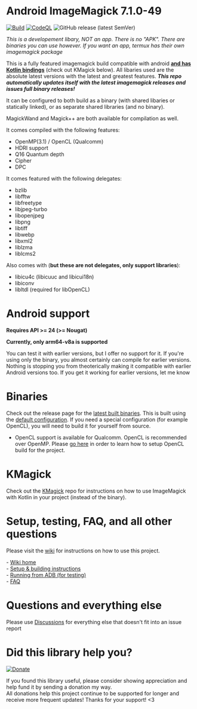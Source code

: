 
# Android ImageMagick 7.1.0-49

[![Build](https://github.com/MolotovCherry/Android-ImageMagick7/actions/workflows/build.yml/badge.svg?event=push)](https://github.com/MolotovCherry/Android-ImageMagick7/actions/workflows/build.yml) [![CodeQL](https://github.com/MolotovCherry/Android-ImageMagick7/actions/workflows/codeql-analysis.yml/badge.svg)](https://github.com/MolotovCherry/Android-ImageMagick7/actions/workflows/codeql-analysis.yml) ![GitHub release (latest SemVer)](https://img.shields.io/github/v/release/MolotovCherry/Android-ImageMagick7?style=plastic)

*This is a developement libary, NOT an app. There is no "APK". There are binaries you can use however. If you want an app, termux has their own imagemagick package*

This is a fully featured imagemagick build compatible with android [__and has Kotlin bindings__](https://github.com/MolotovCherry/kmagick) (check out KMagick below). All libaries used are the absolute latest versions with the latest and greatest features. ___This repo automatically updates itself with the latest imagemagick releases and issues full binary releases!___

It can be configured to both build as a binary (with shared libaries or statically linked), or as separate shared libraries (and no binary).

MagickWand and Magick++ are both available for compilation as well.

It comes compiled with the following features:

- OpenMP(3.1) / OpenCL (Qualcomm)
- HDRI support
- Q16 Quantum depth
- Cipher
- DPC

It comes featured with the following delegates:

 - bzlib
 - libfftw
 - libfreetype
 - libjpeg-turbo
 - libopenjpeg
 - libpng
 - libtiff
 - libwebp
 - libxml2
 - liblzma
 - liblcms2

Also comes with (**but these are not delegates, only support libraries**):
- libicu4c (libicuuc and libicui18n)
- libiconv
- libltdl (required for libOpenCL)

# Android support

**Requires API >= 24 (>= Nougat)**

**Currently, only arm64-v8a is supported**

You can test it with earlier versions, but I offer no support for it. If you're using only the binary, you almost certainly can compile for earlier versions. Nothing is stopping you from theoterically making it compatible with earlier Android versions too. If you get it working for earlier versions, let me know

# Binaries

Check out the release page for the [latest built binaries](https://github.com/MolotovCherry/Android-ImageMagick7/releases). This is built using the [default configuration](https://github.com/MolotovCherry/Android-ImageMagick7/blob/master/Application.mk). If you need a special configuration (for example OpenCL), you will need to build it for yourself from source.

- OpenCL support is available for Qualcomm. OpenCL is recommended over OpenMP. Please [go here](https://github.com/MolotovCherry/Android-ImageMagick7/tree/master/libopencl/qualcomm/lib) in order to learn how to setup OpenCL build for the project.

# KMagick

Check out the [KMagick](https://github.com/MolotovCherry/kmagick) repo for instructions on how to use ImageMagick with Kotlin in your project (instead of the binary).

# Setup, testing, FAQ, and all other questions

Please visit the [wiki](https://github.com/MolotovCherry/Android-ImageMagick7/wiki) for instructions on how to use this project.

\- [Wiki home](https://github.com/MolotovCherry/Android-ImageMagick7/wiki)  
\- [Setup & building instructions](https://github.com/MolotovCherry/Android-ImageMagick7/wiki/Setup--&--building-instructions)  
\- [Running from ADB (for testing)](https://github.com/MolotovCherry/Android-ImageMagick7/wiki/Running-from-ADB-(for-testing))  
\- [FAQ](https://github.com/MolotovCherry/Android-ImageMagick7/wiki/FAQ)

# Questions and everything else
Please use [Discussions](https://github.com/MolotovCherry/Android-ImageMagick7/discussions) for everything else that doesn't fit into an issue report

# Did this library help you?

[![Donate](https://raw.githubusercontent.com/MolotovCherry/Android-ImageMagick7/master/readme_files/donate.svg)](https://www.paypal.com/cgi-bin/webscr?cmd=_s-xclick&hosted_button_id=BKDN933UM444J)

If you found this library useful, please consider showing appreciation and help fund it by sending a donation my way.  
All donations help this project continue to be supported for longer and receive more frequent updates! Thanks for your support! <3
